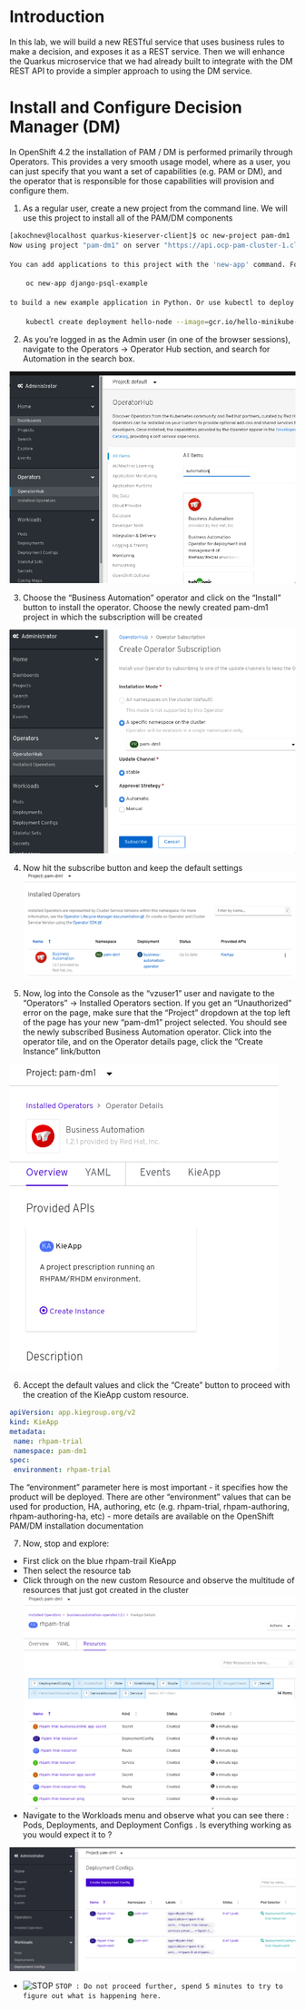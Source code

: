 # Introduction
In this lab, we will build a new RESTful service that uses business rules to make a decision, and exposes it as a REST service. Then we will enhance the Quarkus microservice that we had already built to integrate with the DM REST API to provide a simpler approach to using the DM service. 

# Install and Configure Decision Manager (DM)

In OpenShift 4.2 the installation of PAM / DM is performed primarily through Operators. This provides a very smooth usage model, where as a user, you can just specify that you want a set of capabilities (e.g. PAM or DM), and the operator that is responsible for those capabilities will provision and configure them. 

1. As a regular user, create a new project from the command line. We will use this project to install all of the PAM/DM components
```bash
[akochnev@localhost quarkus-kieserver-client]$ oc new-project pam-dm1
Now using project "pam-dm1" on server "https://api.ocp-pam-cluster-1.clusters.thinkjitsu.me:6443".

You can add applications to this project with the 'new-app' command. For example, try:

    oc new-app django-psql-example

to build a new example application in Python. Or use kubectl to deploy a simple Kubernetes application:

    kubectl create deployment hello-node --image=gcr.io/hello-minikube-zero-install/hello-node
```

2. As you’re logged in as the Admin user (in one of the browser sessions), navigate to the Operators -> Operator Hub section, and search for Automation in the search box. 

![OperatorHub](images/lab2_operatorhub.png)

3. Choose the “Business Automation” operator and click on the “Install” button to install the operator. Choose the newly created pam-dm1 project in which the subscription will be created

![Operator Subscription](images/lab2_operator_subscription.png)

4. Now hit the subscribe button and keep the default settings
![Installed BA Operator](images/lab2_installed_ba_operator.png)

5. Now, log into the Console as the “vzuser1” user and navigate to the “Operators” -> Installed Operators section. If you get an “Unauthorized” error on the page, make sure that the “Project” dropdown at the top left of the page has your new “pam-dm1” project selected. You should see the newly subscribed Business Automation operator. Click into the operator tile, and on the Operator details page, click the “Create Instance” link/button

![BA Operator Details](images/lab2_ba_operator_details.png)

6. Accept the default values and click the “Create” button to proceed with the creation of the KieApp custom resource. 
```yaml
apiVersion: app.kiegroup.org/v2
kind: KieApp
metadata:
 name: rhpam-trial
 namespace: pam-dm1
spec:
 environment: rhpam-trial
```

The “environment” parameter here is most important - it specifies how the product will be deployed. There are other “environment” values that can be used for production, HA, authoring, etc (e.g. rhpam-trial,  rhpam-authoring, rhpam-authoring-ha, etc)  - more details are available on the OpenShift PAM/DM installation documentation  

7. Now, stop and explore: 
* First click on the blue rhpam-trail KieApp
* Then select the resource tab
* Click through on the new custom Resource and observe the multitude of resources that just got created in the cluster
![BA operator resources](images/lab2_ba_operator_resources.png)
* Navigate to the Workloads menu and observe what you can see there : Pods, Deployments, and Deployment Configs . Is everything working as you would expect it to ? 
  
![DM Deployment Configs](images/lab2_dm_deployment_configs.png)

- ![STOP](https://placehold.it/15/f03c15/000000?text=+) `STOP : Do not proceed further, spend 5 minutes to try to figure out what is happening here. `
